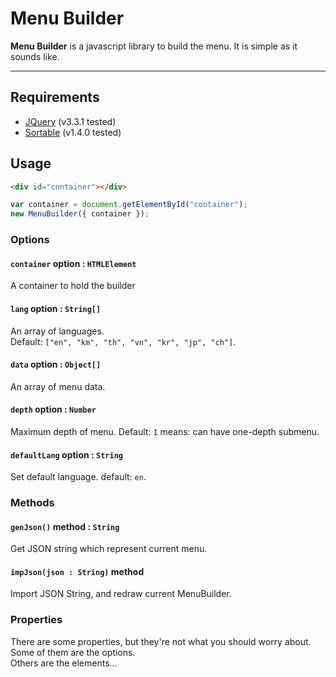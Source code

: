 # Menu Builder

**Menu Builder** is a javascript library to build the menu. It is simple as it sounds like.

---

## Requirements

* [JQuery](https://github.com/jquery/jquery) (v3.3.1 tested)
* [Sortable](https://github.com/RubaXa/Sortable) (v1.4.0 tested)



## Usage

```html
<div id="container"></div>
```

```javascript
var container = document.getElementById("container");
new MenuBuilder({ container });
```



### Options

#### `container` option : `HTMLElement`

A container to hold the builder

#### `lang` option : `String[]`

An array of languages.  
Default: `["en", "km", "th", "vn", "kr", "jp", "ch"]`.

#### `data` option : `Object[]`

An array of menu data.

#### `depth` option : `Number`

Maximum depth of menu.
Default: `1` means: can have one-depth submenu.

#### `defaultLang` option : `String`

Set default language.
default: `en`.



### Methods

#### `genJson()` method : `String`

Get JSON string which represent current menu.

#### `impJson(json : String)` method

Import JSON String, and redraw current MenuBuilder.



### Properties

There are some properties, but they're not what you should worry about.  
Some of them are the options.  
Others are the elements...